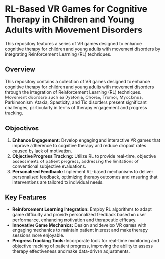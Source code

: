 # RL-Based VR Games for Cognitive Therapy in Children and Young Adults with Movement Disorders
This repository features a series of VR games designed to enhance cognitive therapy for children and young adults with movement disorders by integrating Reinforcement Learning (RL) techniques. 

## Overview

This repository contains a collection of VR games designed to enhance cognitive therapy for children and young adults with movement disorders through the integration of Reinforcement Learning (RL) techniques. Movement disorders such as Dystonia, Chorea, Tremor, Myoclonus, Parkinsonism, Ataxia, Spasticity, and Tic disorders present significant challenges, particularly in terms of therapy engagement and progress tracking.

## Objectives

1. **Enhance Engagement:** Develop engaging and interactive VR games that improve adherence to cognitive therapy and reduce dropout rates caused by lack of motivation.
2. **Objective Progress Tracking:** Utilize RL to provide real-time, objective assessments of patient progress, addressing the limitations of conventional subjective evaluations.
3. **Personalized Feedback:** Implement RL-based mechanisms to deliver personalized feedback, optimizing therapy outcomes and ensuring that interventions are tailored to individual needs.

## Key Features

- **Reinforcement Learning Integration:** Employ RL algorithms to adapt game difficulty and provide personalized feedback based on user performance, enhancing motivation and therapeutic efficacy.
- **Innovative Game Mechanics:** Design and develop VR games with engaging mechanics to maintain patient interest and make therapy sessions more enjoyable.
- **Progress Tracking Tools:** Incorporate tools for real-time monitoring and objective tracking of patient progress, improving the ability to assess therapy effectiveness and make data-driven adjustments.
